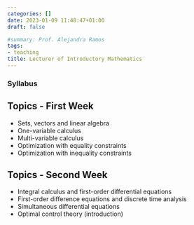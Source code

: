```yaml
---
categories: []
date: 2023-01-09 11:48:47+01:00
draft: false

#summary: Prof. Alejandra Ramos
tags:
- teaching
title: Lecturer of Introductory Mathematics
---
```



### Syllabus 
## Topics - First Week
- Sets, vectors and linear algebra
- One-variable calculus
- Multi-variable calculus
- Optimization with equality constraints
- Optimization with inequality constraints
## Topics - Second Week
- Integral calculus and first-order differential equations
- First-order difference equations and discrete time analysis
- Simultaneous differential equations
- Optimal control theory (introduction)
 
